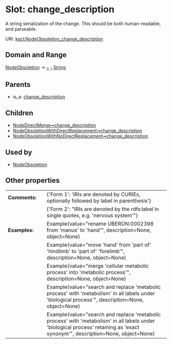 
# Slot: change_description


A string serialization of the change. This should be both human-readable, and parseable.

URI: [kgcl:NodeObsoletion_change_description](http://w3id.org/kgcl/NodeObsoletion_change_description)


## Domain and Range

[NodeObsoletion](NodeObsoletion.md) &#8594;  <sub>0..1</sub> [String](types/String.md)

## Parents

 *  is_a: [change_description](change_description.md)

## Children

 *  [NodeDirectMerge➞change_description](NodeDirectMerge_change_description.md)
 *  [NodeObsoletionWithDirectReplacement➞change_description](NodeObsoletionWithDirectReplacement_change_description.md)
 *  [NodeObsoletionWithNoDirectReplacement➞change_description](NodeObsoletionWithNoDirectReplacement_change_description.md)

## Used by

 * [NodeObsoletion](NodeObsoletion.md)

## Other properties

|  |  |  |
| --- | --- | --- |
| **Comments:** | | {'Form 1': 'IRIs are denoted by CURIEs, optionally followed by label in parenthesis'} |
|  | | {'Form 2': "IRIs are denoted by the rdfs:label in single quotes, e.g. 'nervous system'"} |
| **Examples:** | | Example(value="rename UBERON:0002398 from 'manus' to 'hand'", description=None, object=None) |
|  | | Example(value="move 'hand' from 'part of' 'hindlimb' to 'part of' 'forelimb'", description=None, object=None) |
|  | | Example(value="merge 'cellular metabolic process' into 'metabolic process'", description=None, object=None) |
|  | | Example(value="search and replace 'metabolic process' with 'metabolism' in all labels under 'biological process'", description=None, object=None) |
|  | | Example(value="search and replace 'metabolic process' with 'metabolism' in all labels under 'biological process' retaining as 'exact synonym'", description=None, object=None) |

